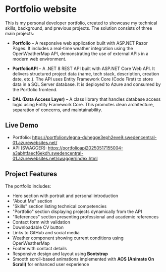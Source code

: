 # Portfolio website 

This is my personal developer portfolio, created to showcase my technical skills, background, and previous projects. The solution consists of three main projects:

- **Portfolio** – A responsive web application built with ASP.NET Razor Pages. It includes a real-time weather integration using the OpenWeatherMap API, demonstrating the use of external APIs in a modern web environment.

- **PortfolioAPI** – A .NET 8 REST API built with ASP.NET Core Web API. It delivers structured project data (name, tech stack, description, creation date, etc.). The API uses Entity Framework Core (Code First) to store data in a SQL Server database. It is deployed to Azure and consumed by the Portfolio frontend.

- **DAL (Data Access Layer)** – A class library that handles database access logic using Entity Framework Core. This promotes clean architecture, separation of concerns, and maintainability.

## Live Demo

- Portfolio: https://portfolionylegna-duhegge3eph2eve9.swedencentral-01.azurewebsites.net/
- API (SWAGGER): https://portfolioapi20250517155004-a3abhtfaecf6ekdh.swedencentral-01.azurewebsites.net/swagger/index.html

## Project Features

The portfolio includes:

- Hero section with portrait and personal introduction  
- "About Me" section  
- "Skills" section listing technical competencies  
- "Portfolio" section displaying projects dynamically from the API  
- "References" section presenting professional and academic references  
- Contact form with validation  
- Downloadable CV button  
- Links to GitHub and social media  
- Weather component showing current conditions using OpenWeatherMap  
- Footer with contact details  
- Responsive design and layout using **Bootstrap**  
- Smooth scroll-based animations implemented with **AOS (Animate On Scroll)** for enhanced user experience


